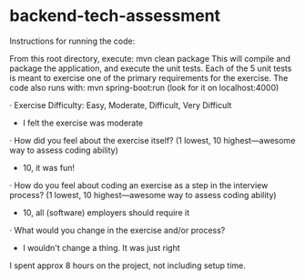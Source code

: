 # backend-tech-assessment

Instructions for running the code:

From this root directory, execute: mvn clean package
This will compile and package the application, and execute the unit tests.
Each of the 5 unit tests is meant to exercise one of the primary requirements for the
exercise. The code also runs with: mvn spring-boot:run (look for it on localhost:4000)

·        Exercise Difficulty: Easy, Moderate, Difficult, Very Difficult
 - I felt the exercise was moderate

·        How did you feel about the exercise itself? (1 lowest, 10 highest—awesome way to assess coding ability)
 - 10, it was fun!

·        How do you feel about coding an exercise as a step in the interview process?  (1 lowest, 10 highest—awesome way to assess coding ability)
 - 10, all (software) employers should require it

·        What would you change in the exercise and/or process?
 - I wouldn't change a thing. It was just right

I spent approx 8 hours on the project, not including setup time.

